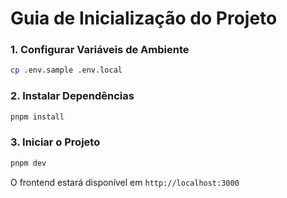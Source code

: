 # Guia de Inicialização do Projeto

### 1. Configurar Variáveis de Ambiente

```bash
cp .env.sample .env.local
```

### 2. Instalar Dependências

```bash
pnpm install
```

### 3. Iniciar o Projeto

```bash
pnpm dev
```

O frontend estará disponível em `http://localhost:3000`
